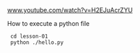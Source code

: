 www.youtube.com/watch?v=H2EJuAcrZYU

How to execute a python file
```
 cd lesson-01
 python ./hello.py
```